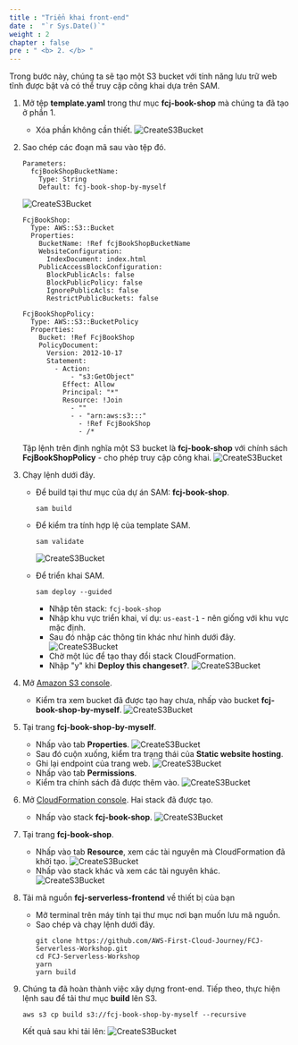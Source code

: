 ```yaml
---
title : "Triển khai front-end"
date :  "`r Sys.Date()`" 
weight : 2 
chapter : false
pre : " <b> 2. </b> "
---
```

Trong bước này, chúng ta sẽ tạo một S3 bucket với tính năng lưu trữ web tĩnh được bật và có thể truy cập công khai dựa trên SAM.

1. Mở tệp **template.yaml** trong thư mục **fcj-book-shop** mà chúng ta đã tạo ở phần 1.
    - Xóa phần không cần thiết.
![CreateS3Bucket](/000080-Book-store-Deploying-Serverless-Book-store-with-AWS-SAM/images/temp/1/12.png?width=90pc)

2. Sao chép các đoạn mã sau vào tệp đó.
    ```
    Parameters:
      fcjBookShopBucketName:
        Type: String
        Default: fcj-book-shop-by-myself    
    ```
    ![CreateS3Bucket](/000080-Book-store-Deploying-Serverless-Book-store-with-AWS-SAM/images/temp/1/13.png?width=90pc)

    ```
    FcjBookShop:
      Type: AWS::S3::Bucket
      Properties:
        BucketName: !Ref fcjBookShopBucketName
        WebsiteConfiguration:
          IndexDocument: index.html
        PublicAccessBlockConfiguration:
          BlockPublicAcls: false
          BlockPublicPolicy: false
          IgnorePublicAcls: false
          RestrictPublicBuckets: false

    FcjBookShopPolicy:
      Type: AWS::S3::BucketPolicy
      Properties:
        Bucket: !Ref FcjBookShop
        PolicyDocument:
          Version: 2012-10-17
          Statement:
            - Action:
                - "s3:GetObject"
              Effect: Allow
              Principal: "*"
              Resource: !Join
                - ""
                - - "arn:aws:s3:::"
                  - !Ref FcjBookShop
                  - /*
    ```

    Tập lệnh trên định nghĩa một S3 bucket là **fcj-book-shop** với chính sách **FcjBookShopPolicy** - cho phép truy cập công khai.
    ![CreateS3Bucket](/000080-Book-store-Deploying-Serverless-Book-store-with-AWS-SAM/images/temp/1/14.png?width=90pc)

3. Chạy lệnh dưới đây.
    - Để build tại thư mục của dự án SAM: **fcj-book-shop**.
      ```
      sam build
      ```
    - Để kiểm tra tính hợp lệ của template SAM.
      ```
      sam validate
      ```
      ![CreateS3Bucket](/000080-Book-store-Deploying-Serverless-Book-store-with-AWS-SAM/images/temp/1/15.png?width=90pc)

    - Để triển khai SAM.
      ```
      sam deploy --guided
      ```
      - Nhập tên stack: `fcj-book-shop`
      - Nhập khu vực triển khai, ví dụ: `us-east-1` - nên giống với khu vực mặc định.
      - Sau đó nhập các thông tin khác như hình dưới đây.
      ![CreateS3Bucket](/000080-Book-store-Deploying-Serverless-Book-store-with-AWS-SAM/images/temp/1/16.png?width=90pc)
      - Chờ một lúc để tạo thay đổi stack CloudFormation.
      - Nhập "y" khi **Deploy this changeset?**.
      ![CreateS3Bucket](/000080-Book-store-Deploying-Serverless-Book-store-with-AWS-SAM/images/temp/1/17.png?width=90pc)

4. Mở [Amazon S3 console](https://s3.console.aws.amazon.com/s3/buckets?region=ap-southeast-1&region=ap-southeast-1).
    - Kiểm tra xem bucket đã được tạo hay chưa, nhấp vào bucket **fcj-book-shop-by-myself**.
    ![CreateS3Bucket](/000080-Book-store-Deploying-Serverless-Book-store-with-AWS-SAM/images/temp/1/18.png?width=90pc)

5. Tại trang **fcj-book-shop-by-myself**.
    - Nhấp vào tab **Properties**.
    ![CreateS3Bucket](/000080-Book-store-Deploying-Serverless-Book-store-with-AWS-SAM/images/temp/1/19.png?width=90pc)
    - Sau đó cuộn xuống, kiểm tra trạng thái của **Static website hosting**.
    - Ghi lại endpoint của trang web.
    ![CreateS3Bucket](/000080-Book-store-Deploying-Serverless-Book-store-with-AWS-SAM/images/temp/1/20.png?width=90pc)
    - Nhấp vào tab **Permissions**.
    - Kiểm tra chính sách đã được thêm vào.
    ![CreateS3Bucket](/000080-Book-store-Deploying-Serverless-Book-store-with-AWS-SAM/images/temp/1/21.png?width=90pc)

6. Mở [CloudFormation console](https://ap-southeast-1.console.aws.amazon.com/cloudformation/home?region=ap-southeast-1#/stacks?filteringStatus=active&filteringText=&viewNested=true&hideStacks=false). Hai stack đã được tạo.
    - Nhấp vào stack **fcj-book-shop**.
    ![CreateS3Bucket](/000080-Book-store-Deploying-Serverless-Book-store-with-AWS-SAM/images/temp/1/22.png?width=90pc)

7. Tại trang **fcj-book-shop**.
    - Nhấp vào tab **Resource**, xem các tài nguyên mà CloudFormation đã khởi tạo.
    ![CreateS3Bucket](/000080-Book-store-Deploying-Serverless-Book-store-with-AWS-SAM/images/temp/1/23.png?width=90pc)
    - Nhấp vào stack khác và xem các tài nguyên khác.
    ![CreateS3Bucket](/000080-Book-store-Deploying-Serverless-Book-store-with-AWS-SAM/images/temp/1/24.png?width=90pc)

8. Tải mã nguồn **fcj-serverless-frontend** về thiết bị của bạn
    - Mở terminal trên máy tính tại thư mục nơi bạn muốn lưu mã nguồn.
    - Sao chép và chạy lệnh dưới đây.
      ```
      git clone https://github.com/AWS-First-Cloud-Journey/FCJ-Serverless-Workshop.git
      cd FCJ-Serverless-Workshop
      yarn
      yarn build
      ```
9. Chúng ta đã hoàn thành việc xây dựng front-end. Tiếp theo, thực hiện lệnh sau để tải thư mục **build** lên S3.
    ```
    aws s3 cp build s3://fcj-book-shop-by-myself --recursive
    ```
    Kết quả sau khi tải lên:
    ![CreateS3Bucket](/000080-Book-store-Deploying-Serverless-Book-store-with-AWS-SAM/images/temp/1/25.png?width=90pc)
